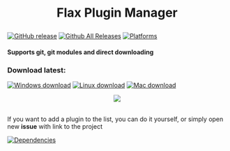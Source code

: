 # <p align="center">Flax Plugin Manager</p>

[![GitHub release](https://img.shields.io/github/release/Crawcik/FlaxPluginManager?style=for-the-badge)](https://github.com/Crawcik/FlaxPluginManager/releases)
[![Github All Releases](https://img.shields.io/github/downloads/Crawcik/FlaxPluginManager/total.svg?style=for-the-badge)](https://github.com/Crawcik/FlaxPluginManager/releases)
[![Platforms](https://img.shields.io/badge/platform-windows|linux|mac-lightgrey?style=for-the-badge)](https://github.com/Crawcik/FlaxPluginManager/releases)
#### Supports git, git modules and direct downloading
### Download latest:
[![Windows download](https://img.shields.io/badge/windows-0078D6?style=for-the-badge&logo=windows)](https://github.com/Crawcik/FlaxPluginManager/releases/latest/download/win-x64.zip)
[![Linux download](https://img.shields.io/badge/linux-557C94?style=for-the-badge&logo=linux)](https://github.com/Crawcik/FlaxPluginManager/releases/latest/download/linux-x64.zip)
[![Mac download](https://img.shields.io/badge/mac-000000?style=for-the-badge&logo=apple)](https://github.com/Crawcik/FlaxPluginManager/releases/latest/download/osx-x64.zip)
<p align="center">
<img src="https://user-images.githubusercontent.com/42977680/174563353-600e1085-16a6-4cc6-af0f-9a1902b04b5d.png">

</p>
<br>
If you want to add a plugin to the list, you can do it yourself, or simply open new <b>issue</b> with link to the project
<br>

[![Dependencies](https://img.shields.io/badge/dependencies-avalonia-green)](https://github.com/AvaloniaUI/Avalonia)
